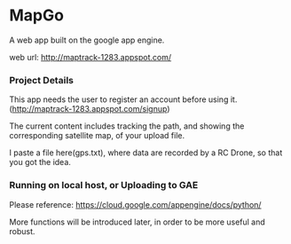 # MapGo
A web app built on the google app engine.

web url: http://maptrack-1283.appspot.com/

### Project Details

This app needs the user to register an account before using it. (http://maptrack-1283.appspot.com/signup)

The current content includes tracking the path, and showing the corresponding satellite map, of your upload file.

I paste a file here(gps.txt), where data are recorded by a RC Drone, so that you got the idea.


### Running on local host, or Uploading to GAE

Please reference:
https://cloud.google.com/appengine/docs/python/ 

More functions will be introduced later, in order to be more useful and robust.
